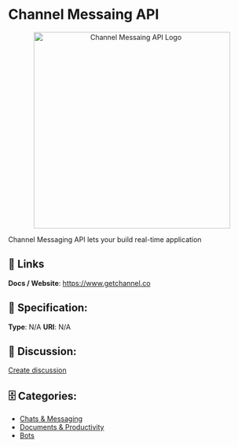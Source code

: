 # Channel Messaing API
<p align="center">
    <img width="400" src="https://raw.githubusercontent.com/apis-list/apis-list/main/apis/channel-messaing-api/logo_256x256.png" alt="Channel Messaing API Logo"/>
</p>

Channel Messaging API lets your build real-time application

##  🔗 Links
**Docs / Website**: https://www.getchannel.co

## 🧬 Specification:
**Type**: N/A
**URI**: N/A

## 💬 Discussion:
[Create discussion](https://github.com/apis-list/apis-list/discussions/new)

## 🗄️ Categories:
- [Chats & Messaging](https://github.com/apis-list/apis-list#chats-and-messaging)
- [Documents & Productivity](https://github.com/apis-list/apis-list#documents-and-productivity)
- [Bots](https://github.com/apis-list/apis-list#bots)







